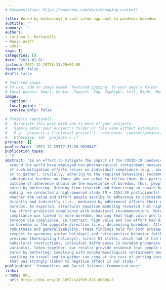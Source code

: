 ```yaml
---
# Documentation: https://wowchemy.com/docs/managing-content/

title: Bored by bothering? A cost-value approach to pandemic boredom
subtitle: ''
summary: ''
authors:
- Corinna S. Martarelli
- Wanja Wolff
- admin
tags: []
categories: []
date: '2021-01-01'
lastmod: 2021-12-29T18:31:29+01:00
featured: false
draft: false

# Featured image
# To use, add an image named `featured.jpg/png` to your page's folder.
# Focal points: Smart, Center, TopLeft, Top, TopRight, Left, Right, BottomLeft, Bottom, BottomRight.
image:
  caption: ''
  focal_point: ''
  preview_only: false

# Projects (optional).
#   Associate this post with one or more of your projects.
#   Simply enter your project's folder or file name without extension.
#   E.g. `projects = ["internal-project"]` references `content/project/deep-learning/index.md`.
#   Otherwise, set `projects = []`.
projects: []
publishDate: '2021-12-29T17:31:28.902604Z'
publication_types:
- '2'
abstract: 'In an effort to mitigate the impact of the COVID-19 pandemic, countries
  around the world have employed non-pharmaceutical containment measures. The effectiveness
  of such mitigation efforts relies on individual compliance (e.g., avoiding to travel
  or to gather). Crucially, adhering to the required behavioral recommendations places
  substantial burdens on those who are asked to follow them. One particularly likely
  outcome of adherence should be the experience of boredom. Thus, people might get
  bored by bothering. Drawing from research and theorizing on reward-based decision
  making, we conducted a high-powered study (N = 1553 US participants) to investigate
  whether the value and effort people ascribe to adherence to containment measures
  directly and indirectly (i.e., mediated by adherence) affects their experience of
  boredom. As expected, structural equation modeling revealed that high value and
  low effort predicted compliance with behavioral recommendations. Moreover, higher
  compliance was linked to more boredom, meaning that high value and low effort increased
  boredom via compliance. In contrast, high value and low effort had direct effects
  on boredom in the opposite direction (i.e., decreasing boredom). Attesting to their
  robustness and generalizability, these findings held for both prospective (with
  respect to upcoming winter holidays) and retrospective behavior (with respect to
  previous thanksgiving holidays), across US states, which had or had not enforced
  behavioral restrictions, individual differences in boredom proneness, and demographic
  variables. Taken together, our results provide evidence that people can indeed get
  bored by bothering: Complying with nonpharmacological containment measures like
  avoiding to travel and to gather can come at the cost of getting bored, an experience
  that was strongly linked to negative affect in our study.'
publication: '*Humanities and Social Sciences Communications*'
links:
- name: URL
  url: https://doi.org/10.1057/s41599-021-00894-8
---
```

